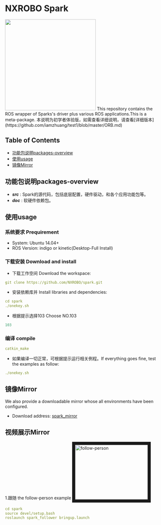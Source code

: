 # NXROBO Spark
<img src="http://wiki.ros.org/Robots/Spark?action=AttachFile&do=get&target=spark.png" width="300">
This repository contains the ROS wrapper of Sparks's driver plus various ROS applications.This is a meta-package.
本说明为初学者体验版，如需查看详细说明，请查看[详细版本](https://github.com/iamzhuang/test1/blob/master/ORB.md)

## Table of Contents

* [功能包说明packages-overview](#功能包说明packages-overview)
* [使用usage](#使用usage)
* [镜像Mirror](#镜像Mirror)

## 功能包说明packages-overview

* ***src*** : Spark的源代码，包括底层配置，硬件驱动，和各个应用功能包等。
* ***doc*** : 软硬件依赖包。

## 使用usage

### 系统要求 Prequirement

* System:	Ubuntu 14.04+
* ROS Version:	indigo or kinetic(Desktop-Full Install) 

### 下载安装 Download and install

* 下载工作空间 Download the workspace:
```yaml
git clone https://github.com/NXROBO/spark.git
```
* 安装依赖库并 Install libraries and dependencies:
```yaml
cd spark
./onekey.sh
```
* 根据提示选择103 Choose NO.103
```yaml
103
```
### 编译 compile
```yaml
catkin_make
```
* 如果编译一切正常，可根据提示运行相关例程。If everything goes fine, test the examples as follow:
```yaml
./onekey.sh
```

## 镜像Mirror

We also provide a downloadable mirror whose all environments have been configured.
*  Download address: [spark_mirror](http://pan.baidu.com/s/1i4ZlH4p)

## 视频展示Mirror

1.跟随 the follow-person example
<a href="https://www.youtube.com/embed/XBBVnRQn_fg" target="_blank"><img src="http://img.youtube.com/vi/XBBVnRQn_fg/0.jpg" 
alt="follow-person" width="240" height="180" border="10" /></a>
```yaml
cd spark
source devel/setup.bash
roslaunch spark_follower bringup.launch
```

